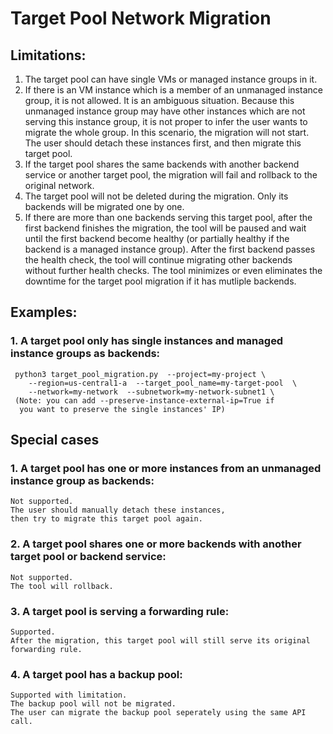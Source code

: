 # Target Pool Network Migration
## Limitations:
1. The target pool can have single VMs or managed instance groups in it.
2. If there is an VM instance which is a member of an unmanaged instance group, it is not allowed. It is an ambiguous situation. Because this unmanaged instance group may have other instances which are not serving this instance group, it is not proper to infer the user wants to migrate the whole group. In this scenario, the migration will not start. The user should detach these instances first, and then migrate this target pool. 
3. If the target pool shares the same backends with another backend service or another target pool, the migration will fail and rollback to the original network.
4. The target pool will not be deleted during the migration. Only its backends will be migrated one by one.
5. If there are more than one backends serving this target pool, after the first backend finishes the migration, the tool will be paused and wait until the first backend become healthy (or partially healthy if the backend is a managed instance group). After the first backend passes the health check, the tool will continue migrating other backends without further health checks. The tool minimizes or even eliminates the downtime for the target pool migration if it has mutliple backends.
## Examples:
### 1. A target pool only has single instances and managed instance groups as backends:
     python3 target_pool_migration.py  --project=my-project \
        --region=us-central1-a  --target_pool_name=my-target-pool  \
        --network=my-network  --subnetwork=my-network-subnet1 \
     (Note: you can add --preserve-instance-external-ip=True if
      you want to preserve the single instances' IP) 
## Special cases
### 1. A target pool has one or more instances from an unmanaged instance group as backends:
    Not supported. 
    The user should manually detach these instances, 
    then try to migrate this target pool again.
### 2. A target pool shares one or more backends with another target pool or backend service:
    Not supported.
    The tool will rollback.
### 3. A target pool is serving a forwarding rule:
    Supported.
    After the migration, this target pool will still serve its original forwarding rule.
### 4. A target pool has a backup pool:
    Supported with limitation.
    The backup pool will not be migrated. 
    The user can migrate the backup pool seperately using the same API call.
    